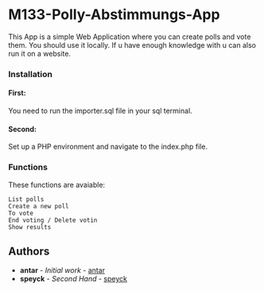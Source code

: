 # M133-Polly-Abstimmungs-App

This App is a simple Web Application where you can create polls and vote them. You should use it locally. If u have enough knowledge with u can also run it on a website.


### Installation

#### First: 

You need to run the importer.sql file in your sql terminal.

#### Second:

Set up a PHP environment and navigate to the index.php file.

### Functions

These functions are avaiable:

```
List polls
Create a new poll
To vote
End voting / Delete votin
Show results
```

## Authors

* **antar** - *Initial work* - [antar](https://github.com/antar)
* **speyck** - *Second Hand* - [speyck](https://github.com/speyck)
